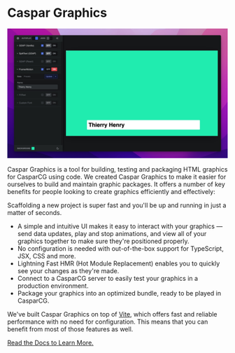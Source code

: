 # Caspar Graphics

![The UI for Caspar Graphics](/packages/www/public/example.jpg)

Caspar Graphics is a tool for building, testing and packaging HTML graphics for CasparCG using code. We created Caspar Graphics to make it easier for ourselves to build and maintain graphic packages. It offers a number of key benefits for people looking to create graphics efficiently and effectively:

Scaffolding a new project is super fast and you'll be up and running in just a matter of seconds.

- A simple and intuitive UI makes it easy to interact with your graphics — send data updates, play and stop animations, and view all of your graphics together to make sure they're positioned properly.
- No configuration is needed with out-of-the-box support for TypeScript, JSX, CSS and more.
- Lightning Fast HMR (Hot Module Replacement) enables you to quickly see your changes as they're made.
- Connect to a CasparCG server to easily test your graphics in a production environment.
- Package your graphics into an optimized bundle, ready to be played in CasparCG.

We've built Caspar Graphics on top of [Vite](https://vitejs.dev/), which offers fast and reliable performance with no need for configuration. This means that you can benefit from most of those features as well.

[Read the Docs to Learn More.](https://caspar-graphics.vercel.app)
